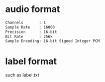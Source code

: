 # audio format
```bash
Channels       : 1
Sample Rate    : 16000
Precision      : 16-bit
Bit Rate       : 256k
Sample Encoding: 16-bit Signed Integer PCM
```


# label format
such as label.txt
